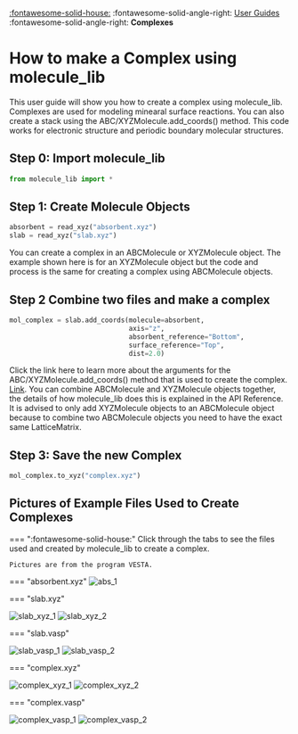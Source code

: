 [:fontawesome-solid-house:](../index.md) :fontawesome-solid-angle-right: [User Guides](index.md) :fontawesome-solid-angle-right: **Complexes**
# How to make a Complex using molecule_lib

This user guide will show you how to create a complex using molecule_lib. Complexes are used for modeling minearal surface reactions. You can also create a stack using the ABC/XYZMolecule.add_coords() method. This code works for electronic structure and periodic boundary molecular structures.

## Step 0: Import molecule_lib

``` python
from molecule_lib import *

```

## Step 1: Create Molecule Objects

``` python
absorbent = read_xyz("absorbent.xyz")
slab = read_xyz("slab.xyz")

```

You can create a complex in an ABCMolecule or XYZMolecule object. The example shown here is for an XYZMolecule object but the code and process is the same for creating a complex using ABCMolecule objects.

## Step 2 Combine two files and make a complex

``` python
mol_complex = slab.add_coords(molecule=absorbent,
                              axis="z", 
                              absorbent_reference="Bottom",
                              surface_reference="Top",
                              dist=2.0)

```

Click the link here to learn more about the arguments for the ABC/XYZMolecule.add_coords() method that is used to create the complex. [Link](https://jerschro.github.io/molecule_lib_documentation/reference/XYZMolecule/add_coords/). You can combine ABCMolecule and XYZMolecule objects together, the details of how molecule_lib does this is explained in the API Reference. It is advised to only add XYZMolecule objects to an ABCMolecule object because to combine two ABCMolecule objects you need to have the exact same LatticeMatrix.

## Step 3: Save the new Complex

``` python 
mol_complex.to_xyz("complex.xyz")

```

## Pictures of Example Files Used to Create Complexes

=== ":fontawesome-solid-house:"
    Click through the tabs to see the files used and created by molecule_lib to create a complex.

    Pictures are from the program VESTA.


=== "absorbent.xyz"
    ![abs_1](../images/user_guides/complexes/abs_1.png)

=== "slab.xyz"
    <div class="grid">
    ![slab_xyz_1](../images/user_guides/complexes/slab_xyz_1.png)
    ![slab_xyz_2](../images/user_guides/complexes/slab_xyz_2.png)
    </div>

=== "slab.vasp"
    <div class="grid">
    ![slab_vasp_1](../images/user_guides/complexes/slab_vasp_1.png)
    ![slab_vasp_2](../images/user_guides/complexes/slab_vasp_2.png)
    </div>

=== "complex.xyz"
    <div class="grid">
    ![complex_xyz_1](../images/user_guides/complexes/complex_xyz_1.png)
    ![complex_xyz_2](../images/user_guides/complexes/complex_xyz_2.png)
    </div>

=== "complex.vasp"
    <div class="grid">
    ![complex_vasp_1](../images/user_guides/complexes/complex_vasp_1.png)
    ![complex_vasp_2](../images/user_guides/complexes/complex_vasp_2.png)
    </div>
